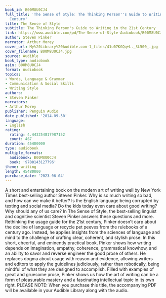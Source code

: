 ```yaml
---
book_id: B00M8U0CJ4
full_title: 'The Sense of Style: The Thinking Person''s Guide to Writing in the 21st
  Century'
title: The Sense of Style
subtitle: The Thinking Person's Guide to Writing in the 21st Century
link: https://www.audible.com/pd/The-Sense-of-Style-Audiobook/B00M8U0CJ4
author: Steven Pinker
narrator: Arthur Morey
cover_url: My%20Library%20Audible.com-1_files/41u07KGQq+L._SL500_.jpg
cover_filename: B00M8U0CJ4.jpg
source: Audible
book_type: audiobook
asin: B00M8U0CJ4
format: Audiobook
topics:
- Words, Language & Grammar
- Communication & Social Skills
- Writing Style
authors:
- Steven Pinker
narrators:
- Arthur Morey
publisher: Penguin Audio
date_published: '2014-09-30'
language:
- English
rating:
  rating: 4.443254817987152
  count: 467
duration: 45480000
type: audiobook
multiple_formats:
  audiobook: B00M8U0CJ4
  book: '9780143127796'
theme: writing
length: 45480000
purchase_date: '2023-06-04'
---
```

A short and entertaining book on the modern art of writing well by New York Times best-selling author Steven Pinker.
Why is so much writing so bad, and how can we make it better? Is the English language being corrupted by texting and social media? Do the kids today even care about good writing? Why should any of us care?
In The Sense of Style, the best-selling linguist and cognitive scientist Steven Pinker answers these questions and more. Rethinking the usage guide for the 21st century, Pinker doesn’t carp about the decline of language or recycle pet peeves from the rulebooks of a century ago. Instead, he applies insights from the sciences of language and mind to the challenge of crafting clear, coherent, and stylish prose.
In this short, cheerful, and eminently practical book, Pinker shows how writing depends on imagination, empathy, coherence, grammatical knowhow, and an ability to savor and reverse engineer the good prose of others. He replaces dogma about usage with reason and evidence, allowing writers and editors to apply the guidelines judiciously, rather than robotically, being mindful of what they are designed to accomplish.
Filled with examples of great and gruesome prose, Pinker shows us how the art of writing can be a form of pleasurable mastery and a fascinating intellectual topic in its own right.
PLEASE NOTE: When you purchase this title, the accompanying PDF will be available in your Audible Library along with the audio.

